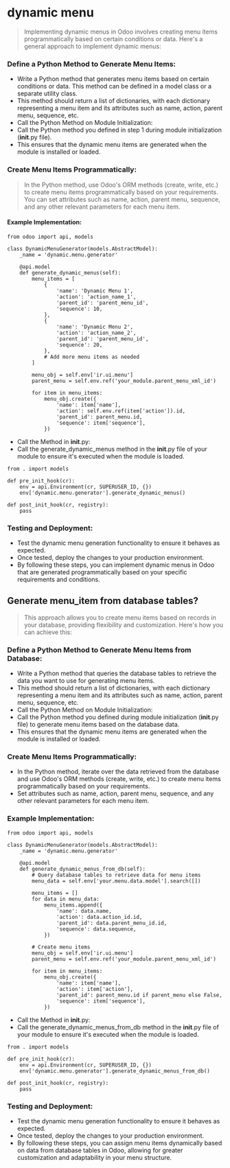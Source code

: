 # dynamic menu
> Implementing dynamic menus in Odoo involves creating menu items programmatically based on certain conditions or data. Here's a general approach to implement dynamic menus:

### Define a Python Method to Generate Menu Items:
- Write a Python method that generates menu items based on certain conditions or data. This method can be defined in a model class or a separate utility class.
- This method should return a list of dictionaries, with each dictionary representing a menu item and its attributes such as name, action, parent menu, sequence, etc.
- Call the Python Method on Module Initialization:
- Call the Python method you defined in step 1 during module initialization (__init__.py file).
- This ensures that the dynamic menu items are generated when the module is installed or loaded.
### Create Menu Items Programmatically:
> In the Python method, use Odoo's ORM methods (create, write, etc.) to create menu items programmatically based on your requirements.
You can set attributes such as name, action, parent menu, sequence, and any other relevant parameters for each menu item.
#### Example Implementation:
```
from odoo import api, models

class DynamicMenuGenerator(models.AbstractModel):
    _name = 'dynamic.menu.generator'

    @api.model
    def generate_dynamic_menus(self):
        menu_items = [
            {
                'name': 'Dynamic Menu 1',
                'action': 'action_name_1',
                'parent_id': 'parent_menu_id',
                'sequence': 10,
            },
            {
                'name': 'Dynamic Menu 2',
                'action': 'action_name_2',
                'parent_id': 'parent_menu_id',
                'sequence': 20,
            },
            # Add more menu items as needed
        ]

        menu_obj = self.env['ir.ui.menu']
        parent_menu = self.env.ref('your_module.parent_menu_xml_id')

        for item in menu_items:
            menu_obj.create({
                'name': item['name'],
                'action': self.env.ref(item['action']).id,
                'parent_id': parent_menu.id,
                'sequence': item['sequence'],
            })
```
- Call the Method in __init__.py:
- Call the generate_dynamic_menus method in the __init__.py file of your module to ensure it's executed when the module is loaded.
```
from . import models

def pre_init_hook(cr):
    env = api.Environment(cr, SUPERUSER_ID, {})
    env['dynamic.menu.generator'].generate_dynamic_menus()

def post_init_hook(cr, registry):
    pass
```
### Testing and Deployment:
- Test the dynamic menu generation functionality to ensure it behaves as expected.
- Once tested, deploy the changes to your production environment.
- By following these steps, you can implement dynamic menus in Odoo that are generated programmatically based on your specific requirements and conditions.

## Generate menu_item  from database tables?

>  This approach allows you to create menu items based on records in your database, providing flexibility and customization. Here's how you can achieve this:

### Define a Python Method to Generate Menu Items from Database:
- Write a Python method that queries the database tables to retrieve the data you want to use for generating menu items.
- This method should return a list of dictionaries, with each dictionary representing a menu item and its attributes such as name, action, parent menu, sequence, etc.
- Call the Python Method on Module Initialization:
- Call the Python method you defined during module initialization (__init__.py file) to generate menu items based on the database data.
- This ensures that the dynamic menu items are generated when the module is installed or loaded.
### Create Menu Items Programmatically:
- In the Python method, iterate over the data retrieved from the database and use Odoo's ORM methods (create, write, etc.) to create menu items programmatically based on your requirements.
- Set attributes such as name, action, parent menu, sequence, and any other relevant parameters for each menu item.
### Example Implementation:
```
from odoo import api, models

class DynamicMenuGenerator(models.AbstractModel):
    _name = 'dynamic.menu.generator'

    @api.model
    def generate_dynamic_menus_from_db(self):
        # Query database tables to retrieve data for menu items
        menu_data = self.env['your.menu.data.model'].search([])

        menu_items = []
        for data in menu_data:
            menu_items.append({
                'name': data.name,
                'action': data.action_id.id,
                'parent_id': data.parent_menu_id.id,
                'sequence': data.sequence,
            })

        # Create menu items
        menu_obj = self.env['ir.ui.menu']
        parent_menu = self.env.ref('your_module.parent_menu_xml_id')

        for item in menu_items:
            menu_obj.create({
                'name': item['name'],
                'action': item['action'],
                'parent_id': parent_menu.id if parent_menu else False,
                'sequence': item['sequence'],
            })
```
- Call the Method in __init__.py:
- Call the generate_dynamic_menus_from_db method in the __init__.py file of your module to ensure it's executed when the module is loaded.
```
from . import models

def pre_init_hook(cr):
    env = api.Environment(cr, SUPERUSER_ID, {})
    env['dynamic.menu.generator'].generate_dynamic_menus_from_db()

def post_init_hook(cr, registry):
    pass
```
### Testing and Deployment:
- Test the dynamic menu generation functionality to ensure it behaves as expected.
- Once tested, deploy the changes to your production environment.
- By following these steps, you can assign menu items dynamically based on data from database tables in Odoo, allowing for greater customization and adaptability in your menu structure.
